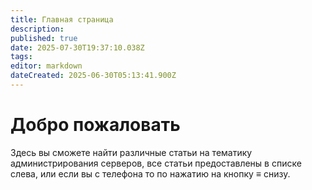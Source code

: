 ```yaml
---
title: Главная страница
description: 
published: true
date: 2025-07-30T19:37:10.038Z
tags: 
editor: markdown
dateCreated: 2025-06-30T05:13:41.900Z
---
```


# Добро пожаловать
Здесь вы сможете найти различные статьи на тематику администрирования серверов, все статьи предоставлены в списке слева, или если вы с телефона то по нажатию на кнопку ≡ снизу.